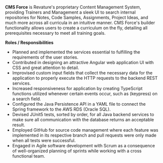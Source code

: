 <b>CMS Force</b> is Revature's proprietary Content Management System, providing Trainers and Management a sleek UI to search internal repositories for Notes, Code Samples, Assignments, Project Ideas, and much more across all curricula in an intuitive manner. CMS Force's builder functionality allows users to create a curriculum on the fly, detailing all prerequisites necessary to meet all training goals.

<b>Roles / Responsibilities</b>
<ul>
<li>Planned and implemented the services essential to fulfilling the requirements of the user stories.</li>
<li>Contributed in designing an attractive Angular web application UI with CSS and great attention to detail.</li>
<li>Improvised custom input fields that collect the necessary data for the application to properly execute the HTTP requests to the backend REST services.</li>
<li>Increased responsiveness for application by creating TypeScript functions utilized whenever certain events occur, such as (keypress) on a search field.</li>
<li>Configured the Java Persistence API in a YAML file to connect the Spring framework to the AWS RDS (Oracle SQL).</li>
<li>Devised JUnit5 tests, sorted by order, for all Java backend services to make sure all communication with the database returns an acceptable result.</li>
<li>Employed GitHub for source code management where each feature was implemented in its respective branch and pull requests were only made when all tests were successful.</li>
<li>Engaged in Agile software development with Scrum as a consequence of well-organized planning of sprints while working with a cross functional team.</li>
</ul>
